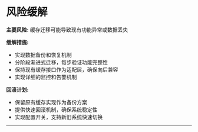 # 风险缓解

**主要风险:** 缓存迁移可能导致现有功能异常或数据丢失

**缓解措施:**
- 实现数据备份和恢复机制
- 分阶段渐进式迁移，每步验证功能完整性
- 保持现有缓存接口作为适配层，确保向后兼容
- 实现详细的监控和告警机制

**回滚计划:**
- 保留原有缓存实现作为备份方案
- 提供快速回滚机制，确保系统稳定性
- 实现配置开关，支持新旧系统快速切换

---
